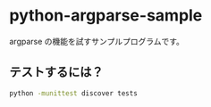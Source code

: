 # python-argparse-sample

argparse の機能を試すサンプルプログラムです。

## テストするには？

```bash
python -munittest discover tests
```